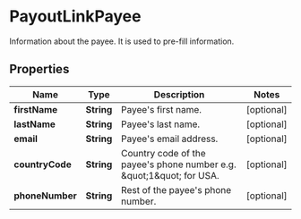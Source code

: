 

# PayoutLinkPayee

Information about the payee. It is used to pre-fill information.

## Properties

| Name | Type | Description | Notes |
|------------ | ------------- | ------------- | -------------|
|**firstName** | **String** | Payee&#39;s first name. |  [optional] |
|**lastName** | **String** | Payee&#39;s last name. |  [optional] |
|**email** | **String** | Payee&#39;s email address. |  [optional] |
|**countryCode** | **String** | Country code of the payee&#39;s phone number e.g. \&quot;1\&quot; for USA. |  [optional] |
|**phoneNumber** | **String** | Rest of the payee&#39;s phone number. |  [optional] |



